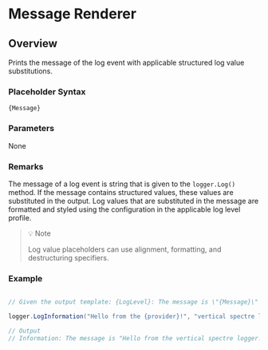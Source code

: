 # Message Renderer

## Overview

Prints the message of the log event with applicable structured log value substitutions.

### Placeholder Syntax

```
{Message}
```

### Parameters

None

### Remarks

The message of a log event is string that is given to the `logger.Log()` method. If the message contains structured values, these values are substituted in the output. Log values that are substituted in the message are formatted and styled using the configuration in the applicable log level profile.

> 💡 Note
>
> Log value placeholders can use alignment, formatting, and destructuring specifiers.

### Example

```csharp

// Given the output template: {LogLevel}: The message is \"{Message}\"

logger.LogInformation("Hello from the {provider}!", "vertical spectre logger");

// Output
// Information: The message is "Hello from the vertical spectre logger!"

```